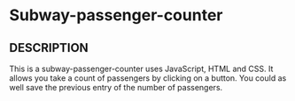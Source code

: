 # Subway-passenger-counter


## DESCRIPTION

This is a subway-passenger-counter uses JavaScript, HTML and CSS. It allows you take a count of passengers by clicking on a 
button. You could as well save the previous entry of the number of passengers. 
